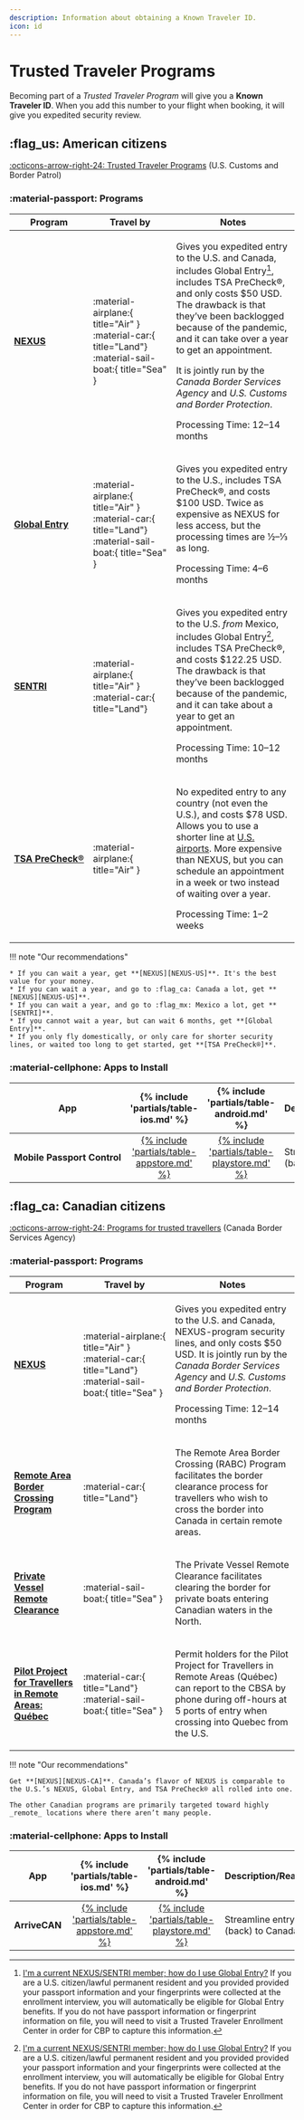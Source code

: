 ```yaml
---
description: Information about obtaining a Known Traveler ID.
icon: id
---
```


# Trusted Traveler Programs

Becoming part of a _Trusted Traveler Program_ will give you a **Known Traveler ID**. When you add this number to your flight when booking, it will give you expedited security review.

## :flag_us: American citizens

[:octicons-arrow-right-24: Trusted Traveler Programs](https://ttp.cbp.dhs.gov) (U.S. Customs and Border Patrol)

### :material-passport: Programs

| Program                          | <nobr>Travel by</nobr>                                                                               | Notes                                                                                                                                                                                                                                                                                                                                                                                                     |
|----------------------------------|------------------------------------------------------------------------------------------------------|-----------------------------------------------------------------------------------------------------------------------------------------------------------------------------------------------------------------------------------------------------------------------------------------------------------------------------------------------------------------------------------------------------------|
| **[NEXUS][NEXUS-US]**            | :material-airplane:{ title="Air" } :material-car:{ title="Land"} :material-sail-boat:{ title="Sea" } | <p>Gives you expedited entry to the U.S. and Canada, includes Global Entry[^1], includes TSA PreCheck®, and only costs $50 USD. The drawback is that they’ve been backlogged because of the pandemic, and it can take over a year to get an appointment.</p><p>It is jointly run by the _Canada Border Services Agency_ and _U.S. Customs and Border Protection_.</p><p>Processing Time: 12–14 months</p> |
| <nobr>**[Global Entry]**</nobr>  | :material-airplane:{ title="Air" } :material-car:{ title="Land"} :material-sail-boat:{ title="Sea" } | <p>Gives you expedited entry to the U.S., includes TSA PreCheck®, and costs $100 USD. Twice as expensive as NEXUS for less access, but the processing times are ½–⅓ as long.</p><p>Processing Time: 4–6 months</p>                                                                                                                                                                                        |
| **[SENTRI]**                     | :material-airplane:{ title="Air" } :material-car:{ title="Land"}                                     | <p>Gives you expedited entry to the U.S. _from_ Mexico, includes Global Entry[^1], includes TSA PreCheck®, and costs $122.25 USD. The drawback is that they’ve been backlogged because of the pandemic, and it can take about a year to get an appointment.</p><p>Processing Time: 10–12 months</p>                                                                                                       |
| <nobr>**[TSA PreCheck®]**</nobr> | :material-airplane:{ title="Air" }                                                                   | <p>No expedited entry to any country (not even the U.S.), and costs $78 USD. Allows you to use a shorter line at [U.S. airports](https://www.tsa.gov/precheck/map). More expensive than NEXUS, but you can schedule an appointment in a week or two instead of waiting over a year.</p><p>Processing Time: 1–2 weeks</p>                                                                                  |

!!! note "Our recommendations"

    * If you can wait a year, get **[NEXUS][NEXUS-US]**. It's the best value for your money.
    * If you can wait a year, and go to :flag_ca: Canada a lot, get **[NEXUS][NEXUS-US]**.
    * If you can wait a year, and go to :flag_mx: Mexico a lot, get **[SENTRI]**.
    * If you cannot wait a year, but can wait 6 months, get **[Global Entry]**.
    * If you only fly domestically, or only care for shorter security lines, or waited too long to get started, get **[TSA PreCheck®]**.

### :material-cellphone: Apps to Install

| App                                      |           {% include 'partials/table-ios.md' %}            |          {% include 'partials/table-android.md' %}           | Description/Reason                   |
|------------------------------------------|:----------------------------------------------------------:|:------------------------------------------------------------:|--------------------------------------|
| <nobr>**Mobile Passport Control**</nobr> | [{% include 'partials/table-appstore.md' %}][appstore-mpc] | [{% include 'partials/table-playstore.md' %}][playstore-mpc] | Streamlines entry (back) to the USA. |

## :flag_ca: Canadian citizens

[:octicons-arrow-right-24: Programs for trusted travellers](https://www.cbsa-asfc.gc.ca/travel-voyage/prog-menu-eng.html) (Canada Border Services Agency)

### :material-passport: Programs

| Program                                                    | <nobr>Travel by</nobr>                                                                               | Notes                                                                                                                                                                                                                                                 |
|------------------------------------------------------------|------------------------------------------------------------------------------------------------------|-------------------------------------------------------------------------------------------------------------------------------------------------------------------------------------------------------------------------------------------------------|
| **[NEXUS][NEXUS-CA]**                                      | :material-airplane:{ title="Air" } :material-car:{ title="Land"} :material-sail-boat:{ title="Sea" } | <p>Gives you expedited entry to the U.S. and Canada, NEXUS-program security lines, and only costs $50 USD. It is jointly run by the _Canada Border Services Agency_ and _U.S. Customs and Border Protection_.</p><p>Processing Time: 12–14 months</p> |
| **[Remote Area Border Crossing Program]**                  | :material-car:{ title="Land"}                                                                        | <p>The Remote Area Border Crossing (RABC) Program facilitates the border clearance process for travellers who wish to cross the border into Canada in certain remote areas.</p>                                                                       |
| **[Private Vessel Remote Clearance]**                      | :material-sail-boat:{ title="Sea" }                                                                  | <p>The Private Vessel Remote Clearance facilitates clearing the border for private boats entering Canadian waters in the North.</p>                                                                                                                   |
| **[Pilot Project for Travellers in Remote Areas: Québec]** | :material-car:{ title="Land"} :material-sail-boat:{ title="Sea" }                                    | <p>Permit holders for the Pilot Project for Travellers in Remote Areas (Québec) can report to the CBSA by phone during off-hours at 5 ports of entry when crossing into Quebec from the U.S.</p>                                                      |

!!! note "Our recommendations"

    Get **[NEXUS][NEXUS-CA]**. Canada’s flavor of NEXUS is comparable to the U.S.’s NEXUS, Global Entry, and TSA PreCheck® all rolled into one.

    The other Canadian programs are primarily targeted toward highly _remote_ locations where there aren’t many people.

### :material-cellphone: Apps to Install

| App           |              {% include 'partials/table-ios.md' %}               |             {% include 'partials/table-android.md' %}              | Description/Reason                 |
|---------------|:----------------------------------------------------------------:|:------------------------------------------------------------------:|------------------------------------|
| **ArriveCAN** | [{% include 'partials/table-appstore.md' %}][appstore-arrivecan] | [{% include 'partials/table-playstore.md' %}][playstore-arrivecan] | Streamline entry (back) to Canada. |

  [^1]:
    [I'm a current NEXUS/SENTRI member; how do I use Global Entry?](https://ttp.cbp.dhs.gov/faq#section_411) If you are a U.S. citizen/lawful permanent resident and you provided provided your passport information and your fingerprints were collected at the enrollment interview, you will automatically be eligible for Global Entry benefits. If you do not have passport information or fingerprint information on file, you will need to visit a Trusted Traveler Enrollment Center in order for CBP to capture this information.

  [appstore-arrivecan]: https://apps.apple.com/app/id1505394667
  [appstore-mpc]: https://apps.apple.com/us/app/mobile-passport-control/id1520656722
  [Global Entry]: https://www.cbp.gov/travel/trusted-traveler-programs/global-entry
  [NEXUS-CA]: https://www.cbsa-asfc.gc.ca/services/travel-voyage/prog/nexus/menu-eng.html
  [NEXUS-US]: https://www.cbp.gov/travel/trusted-traveler-programs/nexus
  [Pilot Project for Travellers in Remote Areas: Québec]: https://www.cbsa-asfc.gc.ca/travel-voyage/pptraq-ppvreq-eng.html
  [playstore-arrivecan]: https://play.google.com/store/apps/details?id=ca.gc.cbsa.coronavirus
  [playstore-mpc]: https://play.google.com/store/apps/details?id=gov.dhs.cbp.pspd.mpc
  [Private Vessel Remote Clearance]: https://www.cbsa-asfc.gc.ca/travel-voyage/pv-vp-eng.html
  [Remote Area Border Crossing Program]: https://www.cbsa-asfc.gc.ca/services/travel-voyage/rabc-pfre-1-eng.html
  [SENTRI]: https://www.cbp.gov/travel/trusted-traveler-programs/sentri
  [TSA PreCheck®]: https://www.cbp.gov/travel/trusted-traveler-programs/tsa-precheck
